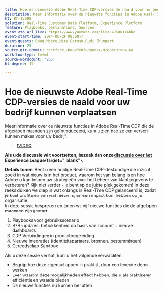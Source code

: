 ```yaml
---
title: Hoe de nieuwste Adobe Real-Time CDP-versies de naald voor uw bedrijf kunnen verplaatsen
description: Meer informatie over de nieuwste functies in Adobe Real-Time CDP die de afgelopen maanden zijn geïntroduceerd, kunt u zien hoe ze een verschil kunnen maken voor uw bedrijf.
kt: KT-15598
solution: Real-Time Customer Data Platform, Experience Platform
feature: Playbooks, Destinations, Sources
event-cta-url-live: https://www.youtube.com/live/Cw5004YGMbc
event-start-time: 2024-06-26 09:00-7
event-guests: Doug Moore,Nina Caruso,Rudi Shumpert
duration: 25
source-git-commit: 56ccf95c77ba8efebf8d8ed112d2e8e1d7c0418a
workflow-type: tm+mt
source-wordcount: '256'
ht-degree: 1%

---
```


# Hoe de nieuwste Adobe Real-Time CDP-versies de naald voor uw bedrijf kunnen verplaatsen

Meer informatie over de nieuwste functies in Adobe Real-Time CDP die de afgelopen maanden zijn geïntroduceerd, kunt u zien hoe ze een verschil kunnen maken voor uw bedrijf.

>[!VIDEO](https://video.tv.adobe.com/v/3430515/?quality=12&learn=on)

**Als u de discussie wilt voortzetten, bezoek dan onze [discussie over het Experience League](https://experienceleaguecommunities.adobe.com/t5/real-time-customer-data-platform/experience-league-live-post-session-discussion-how-the-latest/m-p/685150#M67){target="_blank"}.**

**Details tonen**: Bent u een huidige Real-Time CDP-deskundige die inzicht zoekt in wat nieuw is in het product, waarom het van belang is en hoe Adobe u kan helpen uw strategieën voor het beheer van klantgegevens te verbeteren? Kijk niet verder - je bent op de juiste plek gekomen! In deze reeks duiken we diep in wat onlangs in Real-Time CDP gelanceerd is, zodat je kunt profiteren van wat nieuw is, en een impact kunt hebben op je organisatie.\
In deze sessie bespreken en tonen we vijf nieuwe functies die de afgelopen maanden zijn gestart:

1. Playbooks voor gebruiksscenario
1. B2B-updates: betrokkenheid op basis van account + nieuwe dashboards
1. CDP Verbindingen in productbegeleiding
1. Nieuwe integraties (identiteitspartners, bronnen, bestemmingen)
1. Gereedschap Sandbox

Als u deze sessie verlaat, kunt u het volgende verwachten:

* Begrijp hoe deze eigenschappen in praktijk, door een levende demo werken
* Leer waarom deze mogelijkheden effect hebben, die u als praktiserer efficiëntie en waarde bieden
* De nieuwe functies nu kunnen benutten